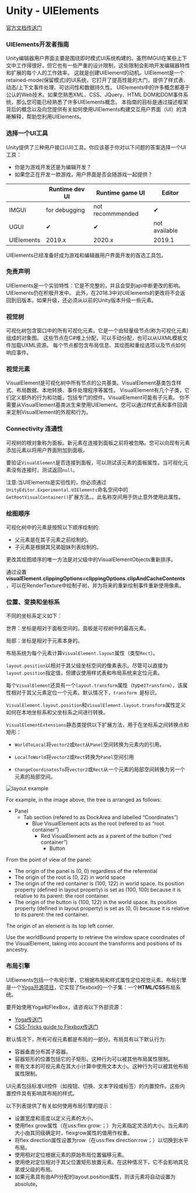 # Unity - UIElements
[官方文档传送门](https://docs.unity3d.com/2019.1/Documentation/Manual/UIElements.html)
### UIElements开发者指南
Unity编辑器用户界面主要是围绕即时模式UI系统构建的。虽然IMGUI在某些上下文中工作得很好，但它也有一些严重的设计限制，这些限制会影响开发编辑器特性和扩展的每个人的工作效率。
这就是创建UIElement的动机。UIElement是一个retained-mode(保留模式)的UI系统，它打开了提高性能的大门，提供了样式表、动态/上下文事件处理、可访问性和数据持久性。
UIElements中的许多概念都基于公认的Web技术。如果您熟悉XML、CSS、JQuery、HTML DOM和DOM事件系统，那么您可能已经熟悉了许多UIElements概念。
本指南的目标是通过描述框架背后的概念以及向您提供有关如何使用UIElements构建交互用户界面（UI）的清晰解释，帮助您利用UIElements。

### 选择一个UI工具
Unity提供了三种用户接口(UI)工具。你应该基于你对以下问题的答案选择一个UI工具：
- 你是为游戏开发还是为编辑开发？
- 如果您正在开发一款游戏，用户界面是否会随游戏一起提供？

|            | Runtime dev UI | Runtime game UI  | Editor        |
| ---------- | -------------- | ---------------- | ------------- |
| IMGUI      | for debugging  | not recommmended | ✔             |
| UGUI       | ✔              | ✔                | not available |
| UIElements | 2019.x         | 2020.x           | 2019.1        |

UIElements已经准备好成为游戏和编辑器用户界面开发的首选工具包。

### 免责声明

UIElements是一个实验特性：它是不完整的，并且会受到api中断更改的影响。UIElements仍在积极开发中。
此外，在2018.3中对UIElements的更改将不会返回到旧版本。如果升级，还必须从以前的Unity版本升级一些元素。

### 视觉树
可视化树包含窗口中的所有可视化元素。它是一个由轻量级节点(称为可视化元素)组成的对象图。
这些节点在C#堆上分配，可以手动分配，也可以从UXML模板文件加载UXML资源。
每个节点都包含布局信息、其绘图和重绘选项以及节点如何响应事件。

### 视觉元素
VisualElement是可视化树中所有节点的公共基类。VisualElement基类包含样式、布局数据、本地转换、事件处理程序等属性。
VisualElement有几个子类，它们定义额外的行为和功能，包括专门的控件。VisualElement可能有子元素。
你不需要从VisualElement基类派生来使用UIElement。您可以通过样式表和事件回调来定制VisualElement的外观和行为。

### Connectivity 连通性
可视树的根对象称为面板。新元素在连接到面板之前将被忽略。您可以向现有元素添加元素以将用户界面附加到面板。

要验证`VisualElement`是否连接到面板，可以测试该元素的面板属性。当可视化元素没有连接时，测试返回`null`。

注意:当UIElements是实验性的，你必须通过` UnityEditor.Experimental.UIElements`命名空间中的`GetRootVisualContainer()`扩展方法。。此名称空间用于防止意外使用此属性。

### 绘图顺序
可视化树中的元素是按照以下顺序绘制的:
- 父元素是在其子元素之前绘制的。
- 子元素是根据其兄弟姐妹列表绘制的。

更改其绘图顺序的唯一方法是对父级中的VisualElementObjects重新排序。

通过设置 **visualElement.clippingOptions=clippingOptions.clipAndCacheContents**，可以在RenderTexture中绘制子树，并为将来的重新绘制事件重新使用像素。


### 位置、变换和坐标系

不同的坐标系定义如下：

世界：坐标是相对于面板空间的。面板是可视树中的最高元素。

局部：坐标是相对于元素本身的。

布局系统为每个元素计算`VisualElement.layout`属性（类型`Rect`）。

`layout.position`以相对于其父级坐标空间的像素表示。尽管可以直接为`layout.position`指定值，但建议使用样式表和布局系统来定位元素。

每个`VisualElement`还具有一个`layout.transform`属性（type`ITransform`），该属性相对于其父元素定位一个元素。默认情况下，`transform `是标识。

`VisualElement.layout.position`和`VisualElement.layout.transform`属性定义如何在本地坐标系和父坐标系之间进行转换。

`VisualElementExtensions`静态类提供以下扩展方法，用于在坐标系之间转换点和矩形：

- `WorldToLocal`将`vector2`或`Rect`从`Panel`空间转换为元素内的引用。

- `LocalToWorld`将`vector2`或`Rect`转换为`Panel`空间引用

- `ChangeCoordinatesTo`将`vector2`或`Rect`从一个元素的局部空间转换为另一个元素的局部空间。 

![layout example](https://docs.unity3d.com/2019.1/Documentation/uploads/Main/visualtree-hierarchy.png)

For example, in the image above, the tree is arranged as follows:
- Panel
    - Tab section (refered to as DockArea and labelled “Coordinates”)
        - Blue VisualElement acts as the root (refered to as “root container”)
            - Red VisualElement acts as a parent of the button (“red container”)
                - Button

From the point of view of the panel:

- The origin of the panel is (0, 0) regardless of the referential
- The origin of the root is (0, 22) in world space
- The origin of the red container is (100, 122) in world space. Its position property (defined in layout property) is set as (100, 100) because it is relative to its parent: the root container.
- The origin of the button is (100, 122) in the world space. Its position property (defined in layout property) is set as (0, 0) because it is relative to its parent: the red container.

The origin of an element is its top left corner.

Use the worldBound property to retrieve the window space coordinates of the VisualElement, taking into account the transforms and positions of its ancestry. 
### 布局引擎
UIElements包括一个布局引擎，它根据布局和样式属性定位视觉元素。布局引擎是一个[Yoga开源项目](https://github.com/facebook/yoga)，它实现了flexbox的一个子集：一个**HTML/CSS**布局系统。

要开始使用Yoga和FlexBox，请咨询以下外部资源：
- [Yoga传送门](https://yogalayout.com/)
- [CSS-Tricks guide to Flexbox传送门](https://css-tricks.com/snippets/css/a-guide-to-flexbox/)

默认情况下，所有可视元素都是布局的一部分。布局具有以下默认行为:
- 容器垂直分布其子容器。
- 容器矩形的位置包括它的子矩形。这种行为可以被其他布局属性限制。
- 带有文本的可视元素在其大小计算中使用文本大小。这种行为可以被其他布局属性限制。

UI元素包括标准UI控件（如按钮、切换、文本字段或标签）的内置控件。这些内置控件具有影响其布局的样式。

以下列表提供了有关如何使用布局引擎的提示：

- 设置宽度和高度以定义元素的大小。
- 使用flex grow属性（在uss:flex grow:<value>；）为元素指定灵活的大小。当元素的大小由其同级确定时，flexgrow属性的值用作权重。
- 将flex direction属性设置为row（在uss:flex direction:row；）以切换到水平布局。
- 使用相对定位根据元素的原始布局位置偏移元素。
- 使用绝对定位相对于其父位置矩形放置元素。在这种情况下，它不会影响其兄弟或父级的布局。
- 如果元素具有由API分配的layout.position属性，则该元素将自动设置为absolute。 

